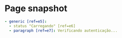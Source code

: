 # Page snapshot

```yaml
- generic [ref=e5]:
  - status "Carregando" [ref=e6]
  - paragraph [ref=e7]: Verificando autenticação...
```